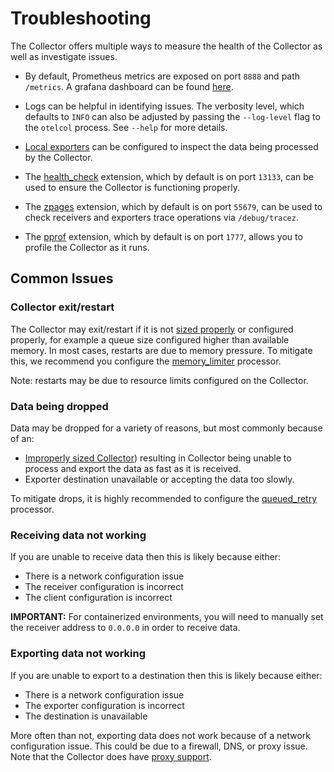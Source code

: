 # Troubleshooting

The Collector offers multiple ways to measure the health of the Collector
as well as investigate issues.

- By default, Prometheus metrics are exposed on port `8888` and path
`/metrics`. A grafana dashboard can be found
[here](https://grafana.com/grafana/dashboards/11575).

- Logs can be helpful in identifying issues. The verbosity level, which
defaults to `INFO` can also be adjusted by passing the `--log-level` flag
to the `otelcol` process. See `--help` for more details.

- [Local exporters](https://github.com/open-telemetry/opentelemetry-collector/tree/master/exporter#local-exporters)
can be configured to inspect the data being processed by the Collector.

- The [health_check](https://github.com/open-telemetry/opentelemetry-collector/blob/master/extension/README.md#health_check)
extension, which by default is on port `13133`, can be used to ensure
the Collector is functioning properly.

- The [zpages](https://github.com/open-telemetry/opentelemetry-collector/blob/master/extension/README.md#zpages)
extension, which by default is on port `55679`, can be used to check
receivers and exporters trace operations via `/debug/tracez`.

- The [pprof](https://github.com/open-telemetry/opentelemetry-collector/blob/master/extension/README.md#pprof)
extension, which by default is on port `1777`, allows you to profile the
Collector as it runs.

## Common Issues

### Collector exit/restart

The Collector may exit/restart if it is not
[sized properly](https://github.com/open-telemetry/opentelemetry-collector/blob/master/docs/performance.md)
or configured properly, for example a queue size configured higher than
available memory. In most cases, restarts are due to memory
pressure. To mitigate this, we recommend you configure the
[memory_limiter](https://github.com/open-telemetry/opentelemetry-collector/blob/master/processor/memorylimiter/README.md)
processor.

Note: restarts may be due to resource limits configured on the Collector.

### Data being dropped

Data may be dropped for a variety of reasons, but most commonly because of an:

- [Improperly sized Collector](https://github.com/open-telemetry/opentelemetry-collector/blob/master/docs/performance.md)) resulting in Collector being unable to process and export the data as fast as it is received.
- Exporter destination unavailable or accepting the data too slowly.

To mitigate drops, it is highly recommended to configure the
[queued_retry](https://github.com/open-telemetry/opentelemetry-collector/blob/master/processor/queuedprocessor/README.md)
processor.

### Receiving data not working

If you are unable to receive data then this is likely because
either:

- There is a network configuration issue
- The receiver configuration is incorrect
- The client configuration is incorrect

**IMPORTANT:** For containerized environments, you will need to manually set the
receiver address to `0.0.0.0` in order to receive data.

### Exporting data not working

If you are unable to export to a destination then this is likely because
either:

- There is a network configuration issue
- The exporter configuration is incorrect
- The destination is unavailable

More often than not, exporting data does not work because of a network
configuration issue. This could be due to a firewall, DNS, or proxy
issue. Note that the Collector does have
[proxy support](https://github.com/open-telemetry/opentelemetry-collector/tree/master/exporter#proxy-support).
